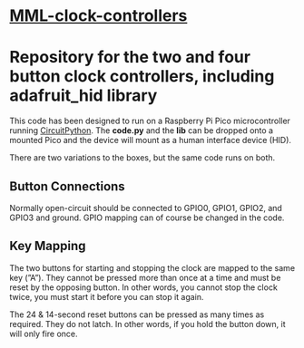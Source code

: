 # **[MML-clock-controllers](https://github.com/chrisatcdm/MML-clock-controllers)**

# Repository for the two and four button clock controllers, including adafruit_hid library

This code has been designed to run on a Raspberry Pi Pico microcontroller running [CircuitPython](https://circuitpython.org/). The **code.py** and the **lib** can be dropped onto a mounted Pico and the device will mount as a human interface device (HID).

There are two variations to the boxes, but the same code runs on both.

## Button Connections

Normally open-circuit should be connected to GPIO0, GPIO1, GPIO2, and GPIO3 and ground. GPIO mapping can of course be changed in the code.

## Key Mapping

The two buttons for starting and stopping the clock are mapped to the same key (”A”). They cannot be pressed more than once at a time and must be reset by the opposing button. In other words, you cannot stop the clock twice, you must start it before you can stop it again.

The 24 & 14-second reset buttons can be pressed as many times as required. They do not latch. In other words, if you hold the button down, it will only fire once.
